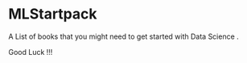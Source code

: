 # MLStartpack

A List of books that you might need to get started with Data Science . 

Good Luck !!!
